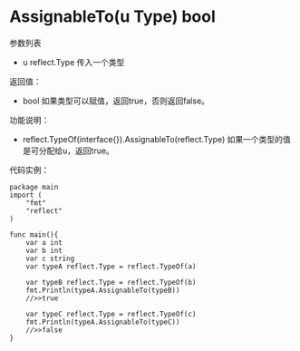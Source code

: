# AssignableTo(u Type) bool

参数列表

- u reflect.Type 传入一个类型

返回值：

- bool 如果类型可以赋值，返回true，否则返回false。

功能说明：

- reflect.TypeOf(interface{}).AssignableTo(reflect.Type) 如果一个类型的值是可分配给u，返回true。

代码实例：
  
	package main
	import (
	    "fmt"
	    "reflect"
	)
	
	func main(){
		var a int
		var b int
		var c string
		var typeA reflect.Type = reflect.TypeOf(a)

		var typeB reflect.Type = reflect.TypeOf(b)
		fmt.Println(typeA.AssignableTo(typeB))
		//>>true

		var typeC reflect.Type = reflect.TypeOf(c)
		fmt.Println(typeA.AssignableTo(typeC))
		//>>false
	}
